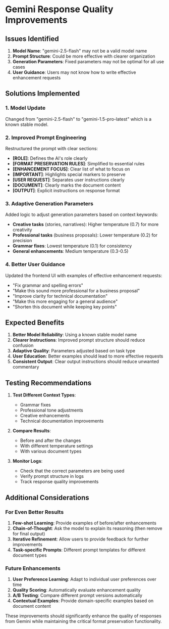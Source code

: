 # Gemini Response Quality Improvements

## Issues Identified

1. **Model Name**: "gemini-2.5-flash" may not be a valid model name
2. **Prompt Structure**: Could be more effective with clearer organization
3. **Generation Parameters**: Fixed parameters may not be optimal for all use cases
4. **User Guidance**: Users may not know how to write effective enhancement requests

## Solutions Implemented

### 1. Model Update
Changed from "gemini-2.5-flash" to "gemini-1.5-pro-latest" which is a known stable model.

### 2. Improved Prompt Engineering
Restructured the prompt with clear sections:
- **[ROLE]**: Defines the AI's role clearly
- **[FORMAT PRESERVATION RULES]**: Simplified to essential rules
- **[ENHANCEMENT FOCUS]**: Clear list of what to focus on
- **[IMPORTANT]**: Highlights special markers to preserve
- **[USER REQUEST]**: Separates user instructions clearly
- **[DOCUMENT]**: Clearly marks the document content
- **[OUTPUT]**: Explicit instructions on response format

### 3. Adaptive Generation Parameters
Added logic to adjust generation parameters based on context keywords:
- **Creative tasks** (stories, narratives): Higher temperature (0.7) for more creativity
- **Professional tasks** (business proposals): Lower temperature (0.2) for precision
- **Grammar fixes**: Lowest temperature (0.1) for consistency
- **General enhancements**: Medium temperature (0.3-0.5)

### 4. Better User Guidance
Updated the frontend UI with examples of effective enhancement requests:
- "Fix grammar and spelling errors"
- "Make this sound more professional for a business proposal"
- "Improve clarity for technical documentation"
- "Make this more engaging for a general audience"
- "Shorten this document while keeping key points"

## Expected Benefits

1. **Better Model Reliability**: Using a known stable model name
2. **Clearer Instructions**: Improved prompt structure should reduce confusion
3. **Adaptive Quality**: Parameters adjusted based on task type
4. **User Education**: Better examples should lead to more effective requests
5. **Consistent Output**: Clear output instructions should reduce unwanted commentary

## Testing Recommendations

1. **Test Different Context Types**:
   - Grammar fixes
   - Professional tone adjustments
   - Creative enhancements
   - Technical documentation improvements

2. **Compare Results**:
   - Before and after the changes
   - With different temperature settings
   - With various document types

3. **Monitor Logs**:
   - Check that the correct parameters are being used
   - Verify prompt structure in logs
   - Track response quality improvements

## Additional Considerations

### For Even Better Results
1. **Few-shot Learning**: Provide examples of before/after enhancements
2. **Chain-of-Thought**: Ask the model to explain its reasoning (then remove for final output)
3. **Iterative Refinement**: Allow users to provide feedback for further improvements
4. **Task-specific Prompts**: Different prompt templates for different document types

### Future Enhancements
1. **User Preference Learning**: Adapt to individual user preferences over time
2. **Quality Scoring**: Automatically evaluate enhancement quality
3. **A/B Testing**: Compare different prompt versions automatically
4. **Contextual Examples**: Provide domain-specific examples based on document content

These improvements should significantly enhance the quality of responses from Gemini while maintaining the critical format preservation functionality.